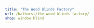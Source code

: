 ```yaml
---
title: "The Wood Blinds Factory"
url: /bathurst/the-wood-blinds-factory/
shop: window blind
---
```

